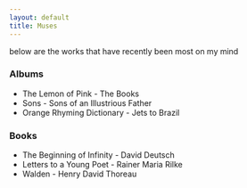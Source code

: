 ```yaml
---
layout: default
title: Muses
---
```


below are the works that have recently been most on my mind

### Albums

- The Lemon of Pink - The Books
- Sons - Sons of an Illustrious Father
- Orange Rhyming Dictionary - Jets to Brazil

### Books

- The Beginning of Infinity - David Deutsch
- Letters to a Young Poet - Rainer Maria Rilke
- Walden - Henry David Thoreau
